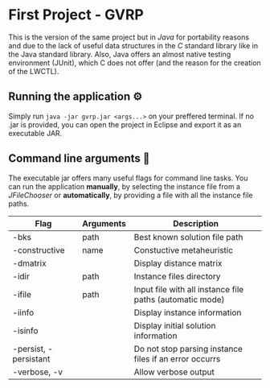 # First Project - GVRP

This is the version of the same project but in *Java* for portability reasons and due to the lack of useful data structures in the *C* standard library like in the Java standard library. Also, Java offers an almost native testing environment (JUnit), which C does not offer (and the reason for the creation of the LWCTL).

## Running the application :gear:

Simply run `java -jar gvrp.jar <args...>` on your preffered terminal. If no .jar is provided, you can open the project in Eclipse and export it as an executable JAR.

## Command line arguments :scroll:

The executable jar offers many useful flags for command line tasks. You can run the application **manually**, by selecting the instance file from a *JFileChooser* or **automatically**, by providing a file with all the instance file paths.

| Flag                  | Arguments | Description |
|-----------------------|-----------|-------------|
| -bks                  | path      | Best known solution file path |
| -constructive         | name      | Constuctive metaheuristic |
| -dmatrix              |           | Display distance matrix |
| -idir                 | path      | Instance files directory |
| -ifile                | path      | Input file with all instance file paths (automatic mode) |
| -iinfo                |           | Display instance information |
| -isinfo               |           | Display initial solution information |
| -persist, -persistant |           | Do not stop parsing instance files if an error occurrs |
| -verbose, -v          |           | Allow verbose output |
